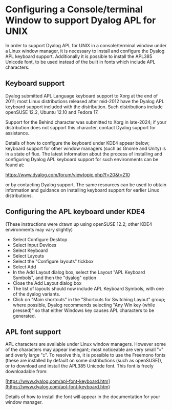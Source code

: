 <h1 class="heading"><span class="name">Configuring a Console/terminal Window to support Dyalog APL for UNIX</span></h1>

In order to support Dyalog APL for UNIX in a console/terminal window under a Linux window manager, it is necessary to install and configure the Dyalog APL keyboard support. Additionally it is possible to install the APL385 Unicode font, to be used instead of the built in fonts which include APL characters.

## Keyboard support

Dyalog submitted APL Language keyboard support to Xorg at the end of 2011; most Linux distributions released after mid-2012 have the Dyalog APL keyboard support included with the distribution. Such distributions include openSUSE 12.2, Ubuntu 12.10 and Fedora 17.

Support for the Behind character was submitted to Xorg in late-2024; if your distribution does not support this character, contact Dyalog support for assistance.

Details of how to configure the keyboard under KDE4 appear below; keyboard support for other window managers (such as Gnome and Unity) is in a state of flux. The latest information about the process of installing and configuring Dyalog APL keyboard support for such environments can be found at:

https://www.dyalog.com/forum/viewtopic.php?f=20&t=210

or by contacting Dyalog support. The same resources can be used to obtain information and guidance on installing keyboard support for earlier Linux distributions.

## Configuring the APL keyboard under KDE4

(These instructions were drawn up using openSUSE 12.2; other KDE4 environments may vary slightly)

- Select Configure Desktop
- Select Input Devices
- Select Keyboard
- Select Layouts
- Select the "Configure layouts" tickbox
- Select Add
- In the Add Layout dialog box, select the Layout "APL Keyboard Symbols", and then the "dyalog"  option
- Close the Add Layout dialog box
- The list of layouts should now include APL Keyboard Symbols, with one of the dyalog variants.
- Click on "Main shortcuts" in the "Shortcuts for Switching Layout" group; where possible, Dyalog recommends selecting "Any Win key (while pressed)" so that either Windows key causes APL characters to be generated.

## APL font support

APL characters are available under Linux window managers. However some of the characters may appear inelegant; most noticeable are very small "`⋄`" and overly large "`⌶`". To resolve this, it is possible to use the Freemono fonts (these are installed by default on some distributions (such as openSUSE)), or to download and install the APL385 Unicode font. This font is freely downloadable from:

[https://www.dyalog.com/apl-font-keyboard.htm](https://www.dyalog.com/apl-font-keyboard.htm)

Details of how to install the font will appear in the documentation for your window manager.

